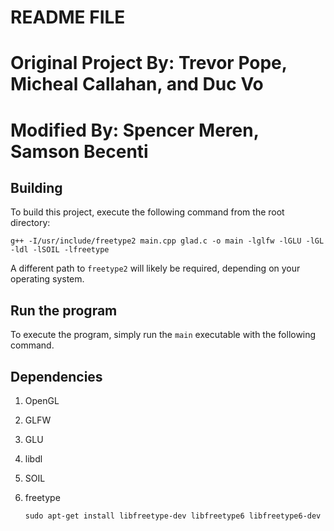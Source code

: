 # README FILE
# Original Project By: Trevor Pope, Micheal Callahan, and Duc Vo
# Modified By: Spencer Meren, Samson Becenti

## Building

To build this project, execute the following command from the root directory:

	g++ -I/usr/include/freetype2 main.cpp glad.c -o main -lglfw -lGLU -lGL -ldl -lSOIL -lfreetype

A different path to `freetype2` will likely be required, depending on your operating system.

## Run the program

To execute the program, simply run the `main` executable with the following command.


## Dependencies

1) OpenGL

2) GLFW

3) GLU

4) libdl

5) SOIL

6) freetype

	`sudo apt-get install libfreetype-dev libfreetype6 libfreetype6-dev`
